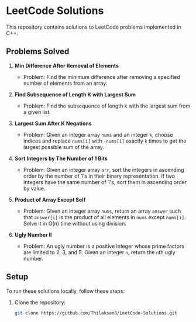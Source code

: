 # LeetCode Solutions

This repository contains solutions to LeetCode problems implemented in C++.

## Problems Solved

1. **Min Difference After Removal of Elements**  
   - Problem: Find the minimum difference after removing a specified number of elements from an array.

2. **Find Subsequence of Length K with Largest Sum**  
   - Problem: Find the subsequence of length k with the largest sum from a given list.

3. **Largest Sum After K Negations**  
   - Problem: Given an integer array `nums` and an integer `k`, choose indices and replace `nums[i]` with `-nums[i]` exactly `k` times to get the largest possible sum of the array.

4. **Sort Integers by The Number of 1 Bits**  
   - Problem: Given an integer array `arr`, sort the integers in ascending order by the number of 1's in their binary representation. If two integers have the same number of 1's, sort them in ascending order by value.

5. **Product of Array Except Self**  
   - Problem: Given an integer array `nums`, return an array `answer` such that `answer[i]` is the product of all elements in `nums` except `nums[i]`. Solve it in O(n) time without using division.

6. **Ugly Number II**  
   - Problem: An ugly number is a positive integer whose prime factors are limited to 2, 3, and 5. Given an integer `n`, return the `n`th ugly number.

  
## Setup

To run these solutions locally, follow these steps:

1. Clone the repository:
   ```bash
   git clone https://github.com/Thilaksan8/LeetCode-Solutions.git
